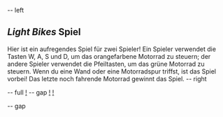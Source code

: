 -- left
## _Light Bikes_ Spiel
Hier ist ein aufregendes Spiel für zwei Spieler! Ein Spieler verwendet die Tasten W, A, S und D, um das orangefarbene Motorrad zu steuern; der andere Spieler verwendet die Pfeiltasten, um das grüne Motorrad zu steuern. Wenn du eine Wand oder eine Motorradspur triffst, ist das Spiel vorbei! Das letzte noch fahrende Motorrad gewinnt das Spiel.
-- right

-- full
[!](p44-lightBike.png)
-- gap
[!](p44-listing1a.png)
[!](p44-listing1b.png)

-- gap